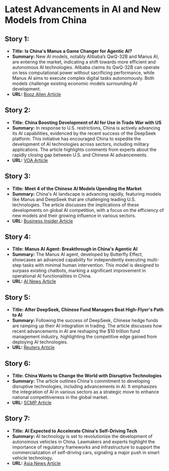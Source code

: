 # Latest Advancements in AI and New Models from China

## Story 1:
- **Title:** **Is China's Manus a Game Changer for Agentic AI?**
- **Summary:** New AI models, notably Alibaba’s QwQ-32B and Manus AI, are entering the market, indicating a shift towards more efficient and autonomous AI technologies. Alibaba claims its QwQ-32B can operate on less computational power without sacrificing performance, while Manus AI aims to execute complex digital tasks autonomously. Both models challenge existing economic models surrounding AI development.
- **URL:** [Booz Allen Article](https://boozallen.com/insights/tech-news/is-chinas-manus-a-game-changer-for-agentic-ai.html)

## Story 2:
- **Title:** **China Boosting Development of AI for Use in Trade War with US**
- **Summary:** In response to U.S. restrictions, China is actively advancing its AI capabilities, evidenced by the recent success of the DeepSeek platform. This initiative has encouraged China to expedite the development of AI technologies across sectors, including military applications. The article highlights comments from experts about the rapidly closing gap between U.S. and Chinese AI advancements.
- **URL:** [VOA Article](https://www.voanews.com/a/china-boosting-development-of-ai-for-use-in-trade-war-with-us/8007739.html)

## Story 3:
- **Title:** **Meet 4 of the Chinese AI Models Upending the Market**
- **Summary:** China's AI landscape is advancing rapidly, featuring models like Manus and DeepSeek that are challenging leading U.S. technologies. The article discusses the implications of these developments on global AI competition, with a focus on the efficiency of new models and their growing influence in various sectors.
- **URL:** [Business Insider Article](https://www.businessinsider.com/chinese-ai-models-manus-deepseek-alibaba-tencent-2025-3)

## Story 4:
- **Title:** **Manus AI Agent: Breakthrough in China's Agentic AI**
- **Summary:** The Manus AI agent, developed by Butterfly Effect, showcases an advanced capability for independently executing multi-step tasks with minimal human intervention. This model is designed to surpass existing chatbots, marking a significant improvement in operational AI functionalities in China.
- **URL:** [AI News Article](https://www.artificialintelligence-news.com/news/manus-ai-agent-breakthrough-in-chinas-agentic-ai/)

## Story 5:
- **Title:** **After DeepSeek, Chinese Fund Managers Beat High-Flyer's Path to AI**
- **Summary:** Following the success of DeepSeek, Chinese hedge funds are ramping up their AI integration in trading. The article discusses how recent advancements in AI are reshaping the $10 trillion fund management industry, highlighting the competitive edge gained from deploying AI technologies.
- **URL:** [Reuters Article](https://www.reuters.com/technology/artificial-intelligence/after-deepseek-chinese-fund-managers-beat-high-flyers-path-ai-2025-03-14/)

## Story 6:
- **Title:** **China Wants to Change the World with Disruptive Technologies**
- **Summary:** The article outlines China's commitment to developing disruptive technologies, including advancements in AI. It emphasizes the integration of AI in various sectors as a strategic move to enhance national competitiveness in the global market.
- **URL:** [SCMP Article](https://www.scmp.com/news/china/science/article/3301567/china-wants-change-world-disruptive-technologies-what-are-they)

## Story 7:
- **Title:** **AI Expected to Accelerate China's Self-Driving Tech**
- **Summary:** AI technology is set to revolutionize the development of autonomous vehicles in China. Lawmakers and experts highlight the importance of regulatory frameworks and infrastructure to support the commercialization of self-driving cars, signaling a major push in smart vehicle technology.
- **URL:** [Asia News Article](https://asianews.network/ai-expected-to-accelerate-chinas-self-driving-tech/)
